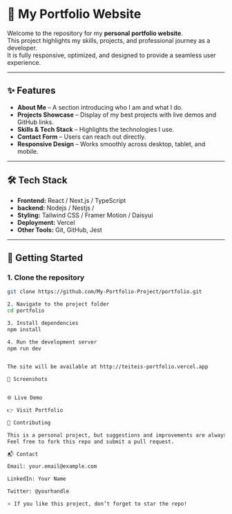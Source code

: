# 🌟 My Portfolio Website

Welcome to the repository for my **personal portfolio website**.  
This project highlights my skills, projects, and professional journey as a developer.  
It is fully responsive, optimized, and designed to provide a seamless user experience.

---

## ✨ Features
- **About Me** – A section introducing who I am and what I do.
- **Projects Showcase** – Display of my best projects with live demos and GitHub links.
- **Skills & Tech Stack** – Highlights the technologies I use.
- **Contact Form** – Users can reach out directly.
- **Responsive Design** – Works smoothly across desktop, tablet, and mobile.

---

## 🛠️ Tech Stack
- **Frontend:** React / Next.js / TypeScript 
- **backend:** Nodejs / Nestjs / 
- **Styling:** Tailwind CSS / Framer Motion / Daisyui 
- **Deployment:** Vercel  
- **Other Tools:** Git, GitHub, Jest

---

## 🚀 Getting Started

### 1. Clone the repository
```bash
git clone https://github.com/My-Portfolio-Project/portfolio.git

2. Navigate to the project folder
cd portfolio

3. Install dependencies
npm install

4. Run the development server
npm run dev


The site will be available at http://teiteis-portfolio.vercel.app

📸 Screenshots


🌐 Live Demo

👉 Visit Portfolio

🤝 Contributing

This is a personal project, but suggestions and improvements are always welcome!
Feel free to fork this repo and submit a pull request.

📬 Contact

Email: your.email@example.com

LinkedIn: Your Name

Twitter: @yourhandle

⭐ If you like this project, don’t forget to star the repo!